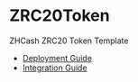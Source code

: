 # ZRC20Token
ZHCash ZRC20 Token Template

* [Deployment Guide](https://docs.qtum.site/en/QRC20-Token-Introduce.html)
* [Integration Guide](https://docs.qtum.site/en/QRC20-integration.html)
